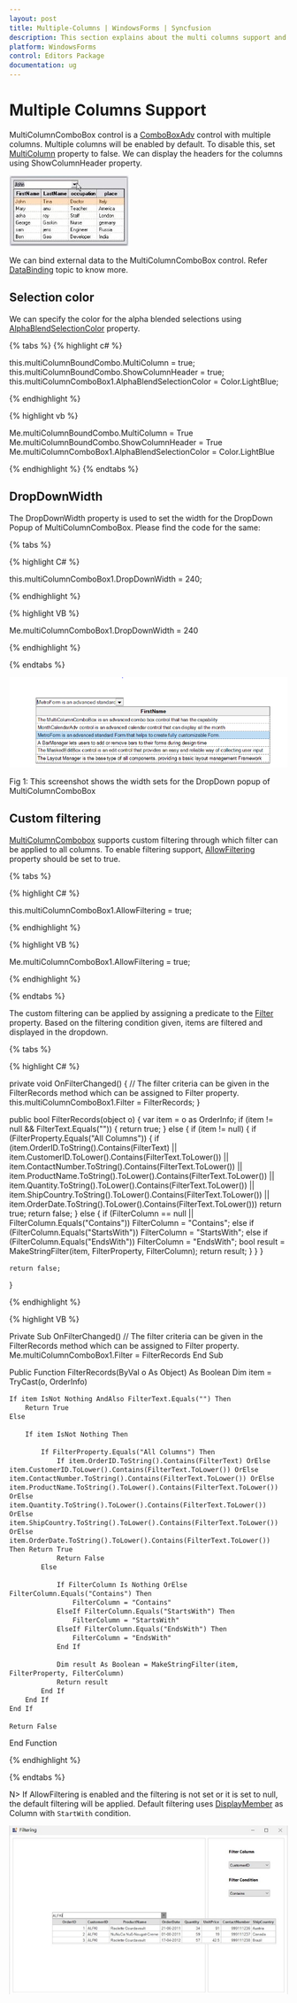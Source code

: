 ```yaml
---
layout: post
title: Multiple-Columns | WindowsForms | Syncfusion
description: This section explains about the multi columns support and its selection color, dropdownwidth and filtering options.
platform: WindowsForms
control: Editors Package
documentation: ug
---
```


# Multiple Columns Support

MultiColumnComboBox control is a [ComboBoxAdv](/windowsforms/comboboxadv/overview) control with multiple columns. Multiple columns will be enabled by default. To disable this, set [MultiColumn](https://help.syncfusion.com/cr/windowsforms/Syncfusion.Windows.Forms.Tools.MultiColumnComboBox.html#Syncfusion_Windows_Forms_Tools_MultiColumnComboBox_MultiColumn) property to false. We can display the headers for the columns using ShowColumnHeader property. 

![Multiple Columns](Overview_images/Overview_img325.jpeg) 

We can bind external data to the MultiColumnComboBox control. Refer [DataBinding](/windowsforms/multicolumncombobox/data-binding) topic to know more.

## Selection color

We can specify the color for the alpha blended selections using [AlphaBlendSelectionColor](https://help.syncfusion.com/cr/windowsforms/Syncfusion.Windows.Forms.Tools.MultiColumnComboBox.html#Syncfusion_Windows_Forms_Tools_MultiColumnComboBox_AlphaBlendSelectionColor) property.

{% tabs %}
{% highlight c# %}

this.multiColumnBoundCombo.MultiColumn = true;
this.multiColumnBoundCombo.ShowColumnHeader = true;
this.multiColumnComboBox1.AlphaBlendSelectionColor = Color.LightBlue;

{% endhighlight %}

{% highlight vb %}

Me.multiColumnBoundCombo.MultiColumn = True
Me.multiColumnBoundCombo.ShowColumnHeader = True
Me.multiColumnComboBox1.AlphaBlendSelectionColor = Color.LightBlue

{% endhighlight %}
{% endtabs %}

## DropDownWidth

The DropDownWidth property is used to set the width for the DropDown Popup of MultiColumnComboBox. Please find the code for the same:

{% tabs %}

{% highlight C# %}

this.multiColumnComboBox1.DropDownWidth = 240;

{% endhighlight %}


{% highlight VB %}

Me.multiColumnComboBox1.DropDownWidth = 240

{% endhighlight %}

{% endtabs %}

![DropDownWidth](Overview_images/Dropdownimage.png) 

 Fig 1: This screenshot shows the width sets for the DropDown popup of MultiColumnComboBox

## Custom filtering

[MultiColumnCombobox](https://help.syncfusion.com/cr/windowsforms/Syncfusion.Windows.Forms.Tools.MultiColumnComboBox.html) supports custom filtering through which filter can be applied to all columns. To enable filtering support, [AllowFiltering](https://help.syncfusion.com/cr/windowsforms/Syncfusion.Windows.Forms.Tools.MultiColumnComboBox.html#Syncfusion_Windows_Forms_Tools_MultiColumnComboBox_AllowFiltering) property should be set to true.
 
 {% tabs %}

{% highlight C# %}

 this.multiColumnComboBox1.AllowFiltering = true;

{% endhighlight %}

{% highlight VB %}
 
 Me.multiColumnComboBox1.AllowFiltering = true;

{% endhighlight %}

{% endtabs %}

The custom filtering can be applied by assigning a predicate to the [Filter](https://help.syncfusion.com/cr/windowsforms/Syncfusion.Windows.Forms.Tools.MultiColumnComboBox.html#Syncfusion_Windows_Forms_Tools_MultiColumnComboBox_Filter) property. Based on the filtering condition given, items are filtered and displayed in the dropdown.

{% tabs %}

{% highlight C# %}

private void OnFilterChanged()
{
    // The filter criteria can be given in the FilterRecords method which can be assigned to Filter property.
    this.multiColumnComboBox1.Filter = FilterRecords;
}   

public bool FilterRecords(object o)
{
    var item = o as OrderInfo;
    if (item != null && FilterText.Equals(""))
    {
        return true;
    }
    else
    {
        if (item != null)
        {
            if (FilterProperty.Equals("All Columns"))
            {
                if (item.OrderID.ToString().Contains(FilterText) ||
                    item.CustomerID.ToLower().Contains(FilterText.ToLower()) || item.ContactNumber.ToString().Contains(FilterText.ToLower()) ||
                    item.ProductName.ToString().ToLower().Contains(FilterText.ToLower()) || item.Quantity.ToString().ToLower().Contains(FilterText.ToLower()) ||
                    item.ShipCountry.ToString().ToLower().Contains(FilterText.ToLower()) ||
                    item.OrderDate.ToString().ToLower().Contains(FilterText.ToLower()))
                    return true;
                return false;
            }
            else
            {
                if (FilterColumn == null || FilterColumn.Equals("Contains"))
                    FilterColumn = "Contains";
                else if (FilterColumn.Equals("StartsWith"))
                    FilterColumn = "StartsWith";
                else if (FilterColumn.Equals("EndsWith"))
                    FilterColumn = "EndsWith";
                bool result = MakeStringFilter(item, FilterProperty, FilterColumn);
                return result;
            }
        }
    }

    return false;
}

{% endhighlight %}

{% highlight VB %}

Private Sub OnFilterChanged()
    // The filter criteria can be given in the FilterRecords method which can be assigned to Filter property.
    Me.multiColumnComboBox1.Filter = FilterRecords
End Sub

Public Function FilterRecords(ByVal o As Object) As Boolean
    Dim item = TryCast(o, OrderInfo)

    If item IsNot Nothing AndAlso FilterText.Equals("") Then
        Return True
    Else

        If item IsNot Nothing Then

            If FilterProperty.Equals("All Columns") Then
                If item.OrderID.ToString().Contains(FilterText) OrElse item.CustomerID.ToLower().Contains(FilterText.ToLower()) OrElse item.ContactNumber.ToString().Contains(FilterText.ToLower()) OrElse item.ProductName.ToString().ToLower().Contains(FilterText.ToLower()) OrElse item.Quantity.ToString().ToLower().Contains(FilterText.ToLower()) OrElse item.ShipCountry.ToString().ToLower().Contains(FilterText.ToLower()) OrElse item.OrderDate.ToString().ToLower().Contains(FilterText.ToLower()) Then Return True
                Return False
            Else

                If FilterColumn Is Nothing OrElse FilterColumn.Equals("Contains") Then
                    FilterColumn = "Contains"
                ElseIf FilterColumn.Equals("StartsWith") Then
                    FilterColumn = "StartsWith"
                ElseIf FilterColumn.Equals("EndsWith") Then
                    FilterColumn = "EndsWith"
                End If

                Dim result As Boolean = MakeStringFilter(item, FilterProperty, FilterColumn)
                Return result
            End If
        End If
    End If

    Return False
End Function

{% endhighlight %}

{% endtabs %}

N> If AllowFiltering is enabled and the filtering is not set or it is set to null, the default filtering will be applied.
Default filtering uses [DisplayMember](https://help.syncfusion.com/cr/windowsforms/Syncfusion.Windows.Forms.Tools.ComboBoxBaseDataBound.html#Syncfusion_Windows_Forms_Tools_ComboBoxBaseDataBound_DisplayMember) as Column with `StartWith` condition.


![Custom Filtering](Overview_images/Overview_img353.jpg) 